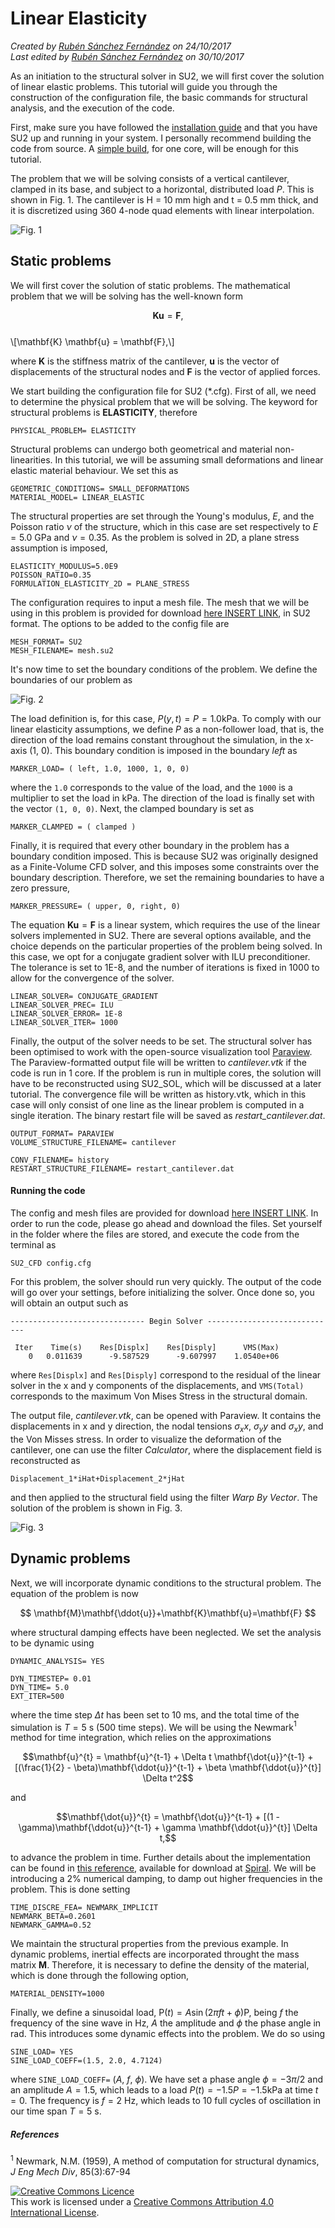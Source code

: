 <head>
    <script type="text/javascript"
            src="http://cdn.mathjax.org/mathjax/latest/MathJax.js?config=TeX-AMS-MML_HTMLorMML">
    </script>
</head>


# Linear Elasticity

_Created by [Rubén Sánchez Fernández](https://github.com/rsanfer) on 24/10/2017_   
_Last edited by [Rubén Sánchez Fernández](https://github.com/rsanfer) on 30/10/2017_

As an initiation to the structural solver in SU2, we will first cover the solution of linear elastic problems. This tutorial will guide you through the construction of the configuration file, the basic commands for structural analysis, and the execution of the code.

First, make sure you have followed the [installation guide](https://github.com/su2code/SU2/wiki/Installation) and that you have SU2 up and running in your system. I personally recommend building the code from source. A [simple build](https://github.com/su2code/SU2/wiki/Simple-Build), for one core, will be enough for this tutorial.

The problem that we will be solving consists of a vertical cantilever, clamped in its base, and subject to a horizontal, distributed load $P$. This is shown in Fig. 1. The cantilever is H = 10 mm high and t = 0.5 mm thick, and it is discretized using 360 4-node quad elements with linear interpolation. 

![Fig. 1](img/F1.png)

## Static problems

We will first cover the solution of static problems. The mathematical problem that we will be solving has the well-known form  

$$\mathbf{K} \mathbf{u} = \mathbf{F},$$  
\\[\mathbf{K} \mathbf{u} = \mathbf{F},\\]  

where $\mathbf{K}$ is the stiffness matrix of the cantilever, $\mathbf{u}$ is the vector of displacements of the structural nodes and $\mathbf{F}$ is the vector of applied forces.  

We start building the configuration file for SU2 (\*.cfg). First of all, we need to determine the physical problem that we will be solving. The keyword for structural problems is **ELASTICITY**, therefore

```
PHYSICAL_PROBLEM= ELASTICITY
```

Structural problems can undergo both geometrical and material non-linearities. In this tutorial, we will be assuming small deformations and linear elastic material behaviour. We set this as

```
GEOMETRIC_CONDITIONS= SMALL_DEFORMATIONS
MATERIAL_MODEL= LINEAR_ELASTIC
```

The structural properties are set through the Young's modulus, $E$, and the Poisson ratio $\nu$ of the structure, which in this case are set respectively to $E = 5.0$ GPa and $\nu = 0.35$. As the problem is solved in 2D, a plane stress assumption is imposed,

```
ELASTICITY_MODULUS=5.0E9
POISSON_RATIO=0.35
FORMULATION_ELASTICITY_2D = PLANE_STRESS
```

The configuration requires to input a mesh file. The mesh that we will be using in this problem is provided for download [here INSERT LINK](https://github.com/rsanfer/su2fsi), in SU2 format. The options to be added to the config file are

```
MESH_FORMAT= SU2
MESH_FILENAME= mesh.su2
```

It's now time to set the boundary conditions of the problem. We define the boundaries of our problem as

![Fig. 2](img/F2.png)

The load definition is, for this case, $P(y, t) = P = 1.0 \textrm{kPa}$. To comply with our linear elasticity assumptions, we define $P$ as a non-follower load, that is, the direction of the load remains constant throughout the simulation, in the x-axis (1, 0). This boundary condition is imposed in the boundary _left_ as

```
MARKER_LOAD= ( left, 1.0, 1000, 1, 0, 0)
```

where the ```1.0``` corresponds to the value of the load, and the ```1000``` is a multiplier to set the load in kPa. The direction of the load is finally set with the vector ```(1, 0, 0)```. Next, the clamped boundary is set as

```
MARKER_CLAMPED = ( clamped )
```

Finally, it is required that every other boundary in the problem has a boundary condition imposed. This is because SU2 was originally designed as a Finite-Volume CFD solver, and this imposes some constraints over the boundary description. Therefore, we set the remaining boundaries to have a zero pressure,

```
MARKER_PRESSURE= ( upper, 0, right, 0)
```

The equation $\mathbf{K} \mathbf{u} = \mathbf{F}$ is a linear system, which requires the use of the linear solvers implemented in SU2. There are several options available, and the choice depends on the particular properties of the problem being solved. In this case, we opt for a conjugate gradient solver with ILU preconditioner. The tolerance is set to 1E-8, and the number of iterations is fixed in 1000 to allow for the convergence of the solver.

```
LINEAR_SOLVER= CONJUGATE_GRADIENT
LINEAR_SOLVER_PREC= ILU
LINEAR_SOLVER_ERROR= 1E-8
LINEAR_SOLVER_ITER= 1000
```

Finally, the output of the solver needs to be set. The structural solver has been optimised to work with the open-source visualization tool [Paraview](https://www.paraview.org/). The Paraview-formatted output file will be written to _cantilever.vtk_ if the code is run in 1 core. If the problem is run in multiple cores, the solution will have to be reconstructed using SU2_SOL, which will be discussed at a later tutorial. The convergence file will be written as history.vtk, which in this case will only consist of one line as the linear problem is computed in a single iteration. The binary restart file will be saved as *restart\_cantilever.dat*.


```
OUTPUT_FORMAT= PARAVIEW
VOLUME_STRUCTURE_FILENAME= cantilever

CONV_FILENAME= history
RESTART_STRUCTURE_FILENAME= restart_cantilever.dat
```

#### Running the code

The config and mesh files are provided for download [here INSERT LINK](https://github.com/rsanfer/su2fsi). In order to run the code, please go ahead and download the files. Set yourself in the folder where the files are stored, and execute the code from the terminal as

```
SU2_CFD config.cfg
```

For this problem, the solver should run very quickly. The output of the code will go over your settings, before initializing the solver. Once done so, you will obtain an output such as

```
------------------------------ Begin Solver -----------------------------

 Iter    Time(s)    Res[Displx]    Res[Disply]      VMS(Max)
    0   0.011639      -9.587529      -9.607997    1.0540e+06
```

where ```Res[Displx]``` and ```Res[Disply]``` correspond to the residual of the linear solver in the x and y components of the displacements, and ```VMS(Total)``` corresponds to the maximum Von Mises Stress in the structural domain.

The output file, _cantilever.vtk_, can be opened with Paraview. It contains the displacements in x and y direction, the nodal tensions $\sigma_xx$, $\sigma_yy$ and $\sigma_xy$, and the Von Misses stress. In order to visualize the deformation of the cantilever, one can use the filter _Calculator_, where the displacement field is reconstructed as

```
Displacement_1*iHat+Displacement_2*jHat
```

and then applied to the structural field using the filter _Warp By Vector_. The solution of the problem is shown in Fig. 3.

![Fig. 3](img/F3.png)




## Dynamic problems

Next, we will incorporate dynamic conditions to the structural problem. The equation of the problem is now  

$$ \mathbf{M}\mathbf{\ddot{u}}+\mathbf{K}\mathbf{u}=\mathbf{F} $$

where structural damping effects have been neglected. We set the analysis to be dynamic using

```
DYNAMIC_ANALYSIS= YES

DYN_TIMESTEP= 0.01
DYN_TIME= 5.0
EXT_ITER=500

```

where the time step $\Delta t$ has been set to 10 ms, and the total time of the simulation is $T = 5$ s (500 time steps). We will be using the Newmark$^1$ method for time integration, which relies on the approximations  

$$\mathbf{u}^{t} = \mathbf{u}^{t-1} +  \Delta t \mathbf{\dot{u}}^{t-1} + [(\frac{1}{2} - \beta)\mathbf{\ddot{u}}^{t-1} + \beta \mathbf{\ddot{u}}^{t}] \Delta t^2$$

and

$$\mathbf{\dot{u}}^{t} = \mathbf{\dot{u}}^{t-1} + [(1 - \gamma)\mathbf{\ddot{u}}^{t-1} + \gamma \mathbf{\ddot{u}}^{t}] \Delta t,$$

to advance the problem in time. Further details about the implementation can be found in [this reference](https://arc.aiaa.org/doi/10.2514/6.2016-0205), available for download at [Spiral](https://spiral.imperial.ac.uk/handle/10044/1/28633). We will be introducing a 2% numerical damping, to damp out higher frequencies in the problem. This is done setting

```
TIME_DISCRE_FEA= NEWMARK_IMPLICIT
NEWMARK_BETA=0.2601
NEWMARK_GAMMA=0.52
```

We maintain the structural properties from the previous example. In dynamic problems, inertial effects are incorporated throught the mass matrix $\mathbf{M}$. Therefore, it is necessary to define the density of the material, which is done through the following option,

```
MATERIAL_DENSITY=1000
```

Finally, we define a sinusoidal load, $\mathrm{P}(t) = A \sin(2\pi f t+\phi)\mathrm{P}$, being $f$ the frequency of the sine wave in Hz, $A$ the amplitude and $\phi$ the phase angle in rad. This introduces some dynamic effects into the problem. We do so using 

```
SINE_LOAD= YES
SINE_LOAD_COEFF=(1.5, 2.0, 4.7124)
```

where ```SINE_LOAD_COEFF=``` ($A$, $f$, $\phi$). We have set a phase angle $\phi = -3\pi/2$ and an amplitude $A = 1.5$, which leads to a load $P(t) = -1.5P = -1.5 \textrm{kPa}$ at time $t=0$. The frequency is $f=2$ Hz, which leads to 10 full cycles of oscillation in our time span $T = 5$ s.



##### References
$^1$ Newmark, N.M. (1959), A method of computation for structural dynamics, _J Eng Mech Div_, 85(3):67-94

<dl>
<a rel="license" href="http://creativecommons.org/licenses/by/4.0/"><img alt="Creative Commons Licence" style="border-width:0" src="https://i.creativecommons.org/l/by/4.0/88x31.png" /></a><br />This work is licensed under a <a rel="license" href="http://creativecommons.org/licenses/by/4.0/">Creative Commons Attribution 4.0 International License</a>.
</dl>
